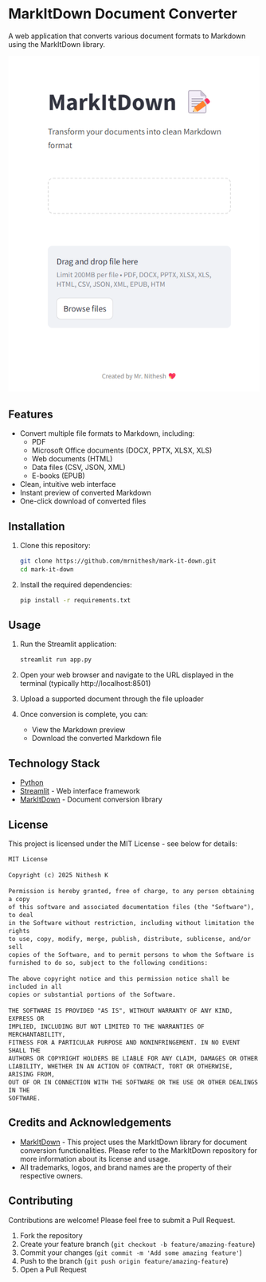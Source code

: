 # MarkItDown Document Converter

A web application that converts various document formats to Markdown using the MarkItDown library.

![Screenshot](screenshot.png)

## Features

- Convert multiple file formats to Markdown, including:
  - PDF
  - Microsoft Office documents (DOCX, PPTX, XLSX, XLS)
  - Web documents (HTML)
  - Data files (CSV, JSON, XML)
  - E-books (EPUB)
- Clean, intuitive web interface
- Instant preview of converted Markdown
- One-click download of converted files

## Installation

1. Clone this repository:
   ```bash
   git clone https://github.com/mrnithesh/mark-it-down.git
   cd mark-it-down
   ```

2. Install the required dependencies:
   ```bash
   pip install -r requirements.txt
   ```

## Usage

1. Run the Streamlit application:
   ```bash
   streamlit run app.py
   ```

2. Open your web browser and navigate to the URL displayed in the terminal (typically http://localhost:8501)

3. Upload a supported document through the file uploader

4. Once conversion is complete, you can:
   - View the Markdown preview
   - Download the converted Markdown file

## Technology Stack

- [Python](https://www.python.org/)
- [Streamlit](https://streamlit.io/) - Web interface framework
- [MarkItDown](https://github.com/microsoft/markitdown/) - Document conversion library

## License

This project is licensed under the MIT License - see below for details:

```
MIT License

Copyright (c) 2025 Nithesh K

Permission is hereby granted, free of charge, to any person obtaining a copy
of this software and associated documentation files (the "Software"), to deal
in the Software without restriction, including without limitation the rights
to use, copy, modify, merge, publish, distribute, sublicense, and/or sell
copies of the Software, and to permit persons to whom the Software is
furnished to do so, subject to the following conditions:

The above copyright notice and this permission notice shall be included in all
copies or substantial portions of the Software.

THE SOFTWARE IS PROVIDED "AS IS", WITHOUT WARRANTY OF ANY KIND, EXPRESS OR
IMPLIED, INCLUDING BUT NOT LIMITED TO THE WARRANTIES OF MERCHANTABILITY,
FITNESS FOR A PARTICULAR PURPOSE AND NONINFRINGEMENT. IN NO EVENT SHALL THE
AUTHORS OR COPYRIGHT HOLDERS BE LIABLE FOR ANY CLAIM, DAMAGES OR OTHER
LIABILITY, WHETHER IN AN ACTION OF CONTRACT, TORT OR OTHERWISE, ARISING FROM,
OUT OF OR IN CONNECTION WITH THE SOFTWARE OR THE USE OR OTHER DEALINGS IN THE
SOFTWARE.
```

## Credits and Acknowledgements

- [MarkItDown](https://github.com/microsoft/markitdown/) - This project uses the MarkItDown library for document conversion functionalities. Please refer to the MarkItDown repository for more information about its license and usage.
- All trademarks, logos, and brand names are the property of their respective owners.

## Contributing

Contributions are welcome! Please feel free to submit a Pull Request.

1. Fork the repository
2. Create your feature branch (`git checkout -b feature/amazing-feature`)
3. Commit your changes (`git commit -m 'Add some amazing feature'`)
4. Push to the branch (`git push origin feature/amazing-feature`)
5. Open a Pull Request
